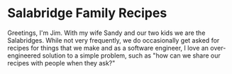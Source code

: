 # Salabridge Family Recipes

Greetings, I'm Jim. With my wife Sandy and our two kids we are the Salabridges.
While not very frequently, we do occasionally get asked for recipes for things that we make
and as a software engineer, I love an over-engineered solution to a simple problem,
such as "how can we share our recipes with people when they ask?"

